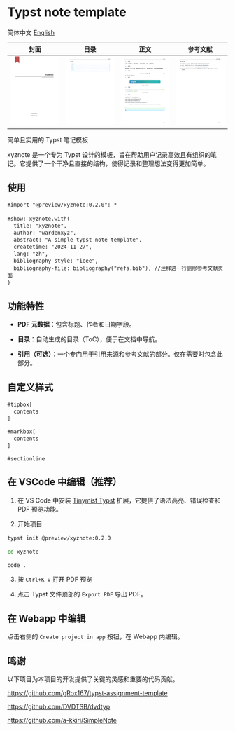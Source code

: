 # Typst note template

简体中文 [English](README.md)

| 封面 | 目录 | 正文 | 参考文献 |
|:--:|:--:|:--:|:--:|
| ![Cover](image/main.png) | ![Contents](image/page-2.png) | ![Main Body](image/page-3.png) | ![Bibliography](image/page-4.png) |

简单且实用的 Typst 笔记模板

xyznote 是一个专为 Typst 设计的模板，旨在帮助用户记录高效且有组织的笔记。它提供了一个干净且直接的结构，使得记录和整理想法变得更加简单。

## 使用

```typ
#import "@preview/xyznote:0.2.0": *

#show: xyznote.with(
  title: "xyznote",
  author: "wardenxyz",
  abstract: "A simple typst note template",
  createtime: "2024-11-27",
  lang: "zh",
  bibliography-style: "ieee",
  bibliography-file: bibliography("refs.bib"), //注释这一行删除参考文献页面
)
```

## 功能特性

- **PDF 元数据**：包含标题、作者和日期字段。

- **目录**：自动生成的目录（ToC），便于在文档中导航。

- **引用（可选）**：一个专门用于引用来源和参考文献的部分。仅在需要时包含此部分。

## 自定义样式

```typ
#tipbox[
  contents
]
```

```typ
#markbox[
  contents
]
```

```typ
#sectionline
```

## 在 VSCode 中编辑（推荐）

1. 在 VS Code 中安装 [Tinymist Typst](https://marketplace.visualstudio.com/items?itemName=myriad-dreamin.tinymist) 扩展，它提供了语法高亮、错误检查和 PDF 预览功能。

2. 开始项目

```bash
typst init @preview/xyznote:0.2.0
```

```bash
cd xyznote
```

```bash
code .
```

3. 按 `Ctrl+K V` 打开 PDF 预览

4. 点击 Typst 文件顶部的 `Export PDF` 导出 PDF。

## 在 Webapp 中编辑

点击右侧的 `Create project in app` 按钮，在 Webapp 内编辑。

## 鸣谢

以下项目为本项目的开发提供了关键的灵感和重要的代码贡献。

https://github.com/gRox167/typst-assignment-template

https://github.com/DVDTSB/dvdtyp

https://github.com/a-kkiri/SimpleNote
